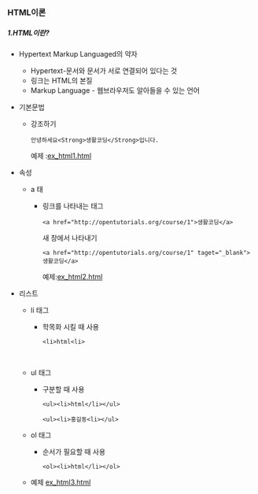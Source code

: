###	HTML이론

##### 1.HTML이란?

+ Hypertext Markup Languaged의 약자

  + Hypertext-문서와 문서가 서로 연결되어 있다는 것
  + 링크는 HTML의 본질
  + Markup Language - 웹브라우저도 알아들을 수 있는 언어

+ 기본문법

  + 강조하기

    ```안녕하세요<Strong>생활코딩</Strong>입니다.```

    예제 :<a href="https://github.com/Hongsomang/coding-yahag/blob/master/html%EC%9D%B4%EB%A1%A0/ex_html.html">ex_html1.html</a>

+ 속성

  + a 태

    + 링크를 나타내는 태그

      ```<a href="http://opentutorials.org/course/1">생활코딩</a>```

      새 창에서 나타내기

      ```<a href="http://opentutorials.org/course/1" taget="_blank">생활코딩</a>```

      예제:<a href="https://github.com/Hongsomang/coding-yahag/blob/master/html%EC%9D%B4%EB%A1%A0/ex_html2.html">ex_html2.html</a>

+ 리스트

  + li 태그

    + 학목화 시킬 때 사용

      ```<li>html<li>```

    ​

  + ul 태그

    + 구분할 때 사용

      ```<ul><li>html</li></ul>```

      ```<ul><li>홍길동<li></ul>```

  + ol 태그

    + 순서가 필요할 때 사용

      ```<ol><li>html</li></ol>```

  + 예제 <a href="https://github.com/Hongsomang/coding-yahag/blob/master/html이론/ex_html3.html">ex_html3.html</a>

    ​